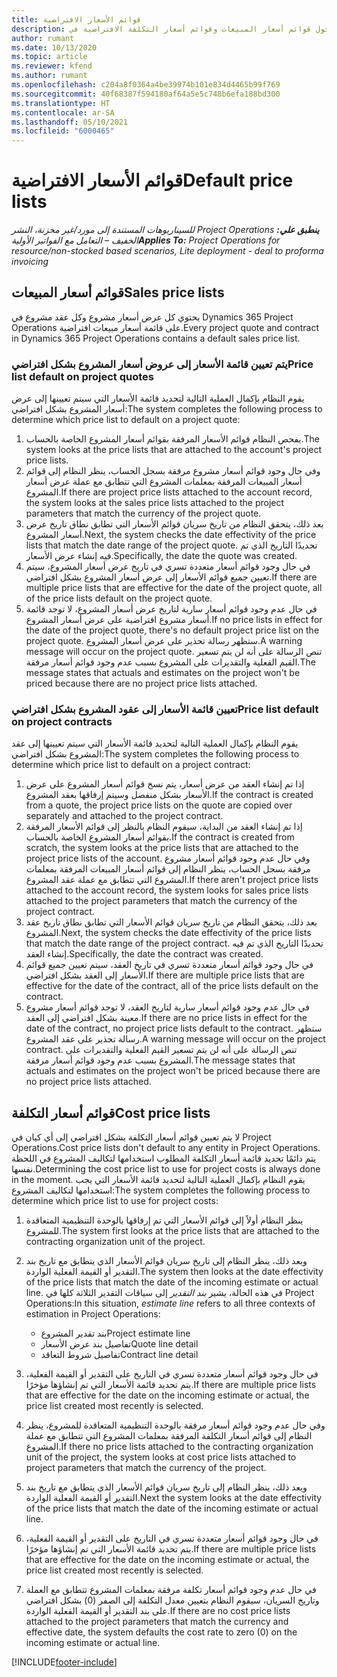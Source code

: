 ```yaml
---
title: قوائم الأسعار الافتراضية
description: يوفر هذا الموضوع معلومات حول قوائم أسعار المبيعات وقوائم أسعار التكلفة الافتراضية في Project Operations.
author: rumant
ms.date: 10/13/2020
ms.topic: article
ms.reviewer: kfend
ms.author: rumant
ms.openlocfilehash: c204a8f0364a4be39974b101e834d4465b99f769
ms.sourcegitcommit: 40f68387f594180af64a5e5c748b6efa188bd300
ms.translationtype: HT
ms.contentlocale: ar-SA
ms.lasthandoff: 05/10/2021
ms.locfileid: "6000465"
---
```

# <a name="default-price-lists"></a><span data-ttu-id="41577-103">قوائم الأسعار الافتراضية</span><span class="sxs-lookup"><span data-stu-id="41577-103">Default price lists</span></span>

<span data-ttu-id="41577-104">_**ينطبق علي:** ‏‫Project Operations للسيناريوهات المستندة إلى مورد/غير مخزنة‬، ‏‫النشر الخفيف – التعامل مع الفواتير الأولية‬_</span><span class="sxs-lookup"><span data-stu-id="41577-104">_**Applies To:** Project Operations for resource/non-stocked based scenarios, Lite deployment - deal to proforma invoicing_</span></span>

## <a name="sales-price-lists"></a><span data-ttu-id="41577-105">قوائم أسعار المبيعات</span><span class="sxs-lookup"><span data-stu-id="41577-105">Sales price lists</span></span>

<span data-ttu-id="41577-106">يحتوي كل عرض أسعار مشروع وكل عقد مشروع في Dynamics 365 Project Operations على قائمة أسعار مبيعات افتراضية.</span><span class="sxs-lookup"><span data-stu-id="41577-106">Every project quote and contract in Dynamics 365 Project Operations contains a default sales price list.</span></span> 

### <a name="price-list-default-on-project-quotes"></a><span data-ttu-id="41577-107">يتم تعيين قائمة الأسعار إلى عروض أسعار المشروع بشكل افتراضي</span><span class="sxs-lookup"><span data-stu-id="41577-107">Price list default on project quotes</span></span>
<span data-ttu-id="41577-108">يقوم النظام بإكمال العملية التالية لتحديد قائمة الأسعار التي سيتم تعيينها إلى عرض أسعار المشروع بشكل افتراضي:</span><span class="sxs-lookup"><span data-stu-id="41577-108">The system completes the following process to determine which price list to default on a project quote:</span></span>

1. <span data-ttu-id="41577-109">يفحص النظام قوائم الأسعار المرفقة بقوائم أسعار المشروع الخاصة بالحساب.</span><span class="sxs-lookup"><span data-stu-id="41577-109">The system looks at the price lists that are attached to the account's project price lists.</span></span> 
2. <span data-ttu-id="41577-110">وفي حال وجود قوائم أسعار مشروع مرفقة بسجل الحساب، ينظر النظام إلى قوائم أسعار المبيعات المرفقة بمعلمات المشروع التي تتطابق مع عملة عرض أسعار المشروع.</span><span class="sxs-lookup"><span data-stu-id="41577-110">If there are project price lists attached to the account record, the system looks at the sales price lists attached to the project parameters that match the currency of the project quote.</span></span>
3. <span data-ttu-id="41577-111">بعد ذلك، يتحقق النظام من تاريخ سريان قوائم الأسعار التي تطابق نطاق تاريخ عرض أسعار المشروع.</span><span class="sxs-lookup"><span data-stu-id="41577-111">Next, the system checks the date effectivity of the price lists that match the date range of the project quote.</span></span> <span data-ttu-id="41577-112">تحديدًا التاريخ الذي تم فيه إنشاء عرض الأسعار.</span><span class="sxs-lookup"><span data-stu-id="41577-112">Specifically, the date the quote was created.</span></span>
4. <span data-ttu-id="41577-113">في حال وجود قوائم أسعار متعددة تسري في تاريخ عرض أسعار المشروع، سيتم تعيين جميع قوائم الأسعار إلى عرض أسعار المشروع بشكل افتراضي.</span><span class="sxs-lookup"><span data-stu-id="41577-113">If there are multiple price lists that are effective for the date of the project quote, all of the price lists default on the project quote.</span></span>
5. <span data-ttu-id="41577-114">في حال عدم وجود قوائم أسعار سارية لتاريخ عرض أسعار المشروع، لا توجد قائمة أسعار مشروع افتراضية على عرض أسعار المشروع.</span><span class="sxs-lookup"><span data-stu-id="41577-114">If no price lists in effect for the date of the project quote, there's no default project price list on the project quote.</span></span> <span data-ttu-id="41577-115">ستظهر رسالة تحذير على عرض أسعار المشروع.</span><span class="sxs-lookup"><span data-stu-id="41577-115">A warning message will occur on the project quote.</span></span> <span data-ttu-id="41577-116">تنص الرسالة على أنه لن يتم تسعير القيم الفعلية والتقديرات على المشروع بسبب عدم وجود قوائم أسعار مرفقة.</span><span class="sxs-lookup"><span data-stu-id="41577-116">The message states that actuals and estimates on the project won't be priced because there are no project price lists attached.</span></span>

### <a name="price-list-default-on-project-contracts"></a><span data-ttu-id="41577-117">تعيين قائمة الأسعار إلى عقود المشروع بشكل افتراضي</span><span class="sxs-lookup"><span data-stu-id="41577-117">Price list default on project contracts</span></span> 
<span data-ttu-id="41577-118">يقوم النظام بإكمال العملية التالية لتحديد قائمة الأسعار التي سيتم تعيينها إلى عقد المشروع بشكل افتراضي:</span><span class="sxs-lookup"><span data-stu-id="41577-118">The system completes the following process to determine which price list to default on a project contract:</span></span>

1. <span data-ttu-id="41577-119">إذا تم إنشاء العقد من عرض أسعار، يتم نسخ قوائم أسعار المشروع على عرض الأسعار بشكل منفصل وسيتم إرفاقها بعقد المشروع.</span><span class="sxs-lookup"><span data-stu-id="41577-119">If the contract is created from a quote, the project price lists on the quote are copied over separately and attached to the project contract.</span></span>
2. <span data-ttu-id="41577-120">إذا تم إنشاء العقد من البداية، سيقوم النظام بالنظر إلى قوائم الأسعار المرفقة بقوائم أسعار المشروع الخاصة بالحساب.</span><span class="sxs-lookup"><span data-stu-id="41577-120">If the contract is created from scratch, the system looks at the price lists that are attached to the project price lists of the account.</span></span> <span data-ttu-id="41577-121">وفي حال عدم وجود قوائم أسعار مشروع مرفقة بسجل الحساب، ينظر النظام إلى قوائم أسعار المبيعات المرفقة بمعلمات المشروع التي تتطابق مع عملة عقد المشروع.</span><span class="sxs-lookup"><span data-stu-id="41577-121">If there aren't project price lists attached to the account record, the system looks for sales price lists attached to the project parameters that match the currency of the project contract.</span></span>
4. <span data-ttu-id="41577-122">بعد ذلك، يتحقق النظام من تاريخ سريان قوائم الأسعار التي تطابق نطاق تاريخ عقد المشروع.</span><span class="sxs-lookup"><span data-stu-id="41577-122">Next, the system checks the date effectivity of the price lists that match the date range of the project contract.</span></span> <span data-ttu-id="41577-123">تحديدًا التاريخ الذي تم فيه إنشاء العقد.</span><span class="sxs-lookup"><span data-stu-id="41577-123">Specifically, the date the contract was created.</span></span>
5. <span data-ttu-id="41577-124">في حال وجود قوائم أسعار متعددة تسري في تاريخ العقد، سيتم تعيين جميع قوائم الأسعار إلى العقد بشكل افتراضي.</span><span class="sxs-lookup"><span data-stu-id="41577-124">If there are multiple price lists that are effective for the date of the contract, all of the price lists default on the contract.</span></span>
6. <span data-ttu-id="41577-125">في حال عدم وجود قوائم أسعار سارية لتاريخ العقد، لا توجد قوائم أسعار مشروع معينة بشكل افتراضي إلى العقد.</span><span class="sxs-lookup"><span data-stu-id="41577-125">If there are no price lists in effect for the date of the contract, no project price lists default to the contract.</span></span> <span data-ttu-id="41577-126">ستظهر رسالة تحذير على عقد المشروع.</span><span class="sxs-lookup"><span data-stu-id="41577-126">A warning message will occur on the project contract.</span></span> <span data-ttu-id="41577-127">تنص الرسالة على أنه لن يتم تسعير القيم الفعلية والتقديرات على المشروع بسبب عدم وجود قوائم أسعار مرفقة.</span><span class="sxs-lookup"><span data-stu-id="41577-127">The message states that actuals and estimates on the project won't be priced because there are no project price lists attached.</span></span>

## <a name="cost-price-lists"></a><span data-ttu-id="41577-128">قوائم أسعار التكلفة</span><span class="sxs-lookup"><span data-stu-id="41577-128">Cost price lists</span></span>

<span data-ttu-id="41577-129">لا يتم تعيين قوائم أسعار التكلفة بشكل افتراضي إلى أي كيان في Project Operations.</span><span class="sxs-lookup"><span data-stu-id="41577-129">Cost price lists don't default to any entity in Project Operations.</span></span> <span data-ttu-id="41577-130">يتم دائمًا تحديد قائمة أسعار التكلفة المطلوب استخدامها لتكاليف المشروع في اللحظة نفسها.</span><span class="sxs-lookup"><span data-stu-id="41577-130">Determining the cost price list to use for project costs is always done in the moment.</span></span> <span data-ttu-id="41577-131">يقوم النظام بإكمال العملية التالية لتحديد قائمة الأسعار التي يجب استخدامها لتكاليف المشروع:</span><span class="sxs-lookup"><span data-stu-id="41577-131">The system completes the following process to determine which price list to use for project costs:</span></span>

1. <span data-ttu-id="41577-132">ينظر النظام أولاً إلى قوائم الأسعار التي تم إرفاقها بالوحدة التنظيمية المتعاقدة للمشروع.</span><span class="sxs-lookup"><span data-stu-id="41577-132">The system first looks at the price lists that are attached to the contracting organization unit of the project.</span></span>
2. <span data-ttu-id="41577-133">وبعد ذلك، ينظر النظام إلى تاريخ سريان قوائم الأسعار الذي يتطابق مع تاريخ بند التقدير أو القيمة الفعلية الواردة.</span><span class="sxs-lookup"><span data-stu-id="41577-133">The system then looks at the date effectivity of the price lists that match the date of the incoming estimate or actual line.</span></span> <span data-ttu-id="41577-134">في هذه الحالة، يشير *بند التقدير* إلى سياقات التقدير الثلاثة كلها في Project Operations:</span><span class="sxs-lookup"><span data-stu-id="41577-134">In this situation, *estimate line* refers to all three contexts of estimation in Project Operations:</span></span>

    - <span data-ttu-id="41577-135">بند تقدير المشروع</span><span class="sxs-lookup"><span data-stu-id="41577-135">Project estimate line</span></span>
    - <span data-ttu-id="41577-136">تفاصيل بند عرض الأسعار‬</span><span class="sxs-lookup"><span data-stu-id="41577-136">Quote line detail</span></span>
    - <span data-ttu-id="41577-137">تفاصيل شروط التعاقد</span><span class="sxs-lookup"><span data-stu-id="41577-137">Contract line detail</span></span>
  
3. <span data-ttu-id="41577-138">في حال وجود قوائم أسعار متعددة تسري في التاريخ على التقدير أو القيمة الفعلية، يتم تحديد قائمة الأسعار التي تم إنشاؤها مؤخرًا.</span><span class="sxs-lookup"><span data-stu-id="41577-138">If there are multiple price lists that are effective for the date on the incoming estimate or actual, the price list created most recently is selected.</span></span>
4. <span data-ttu-id="41577-139">وفي حال عدم وجود قوائم أسعار مرفقة بالوحدة التنظيمية المتعاقدة للمشروع، ينظر النظام إلى قوائم أسعار التكلفة المرفقة بمعلمات المشروع التي تتطابق مع عملة المشروع.</span><span class="sxs-lookup"><span data-stu-id="41577-139">If there no price lists attached to the contracting organization unit of the project, the system looks at cost price lists attached to project parameters that match the currency of the project.</span></span>
5. <span data-ttu-id="41577-140">وبعد ذلك، ينظر النظام إلى تاريخ سريان قوائم الأسعار الذي يتطابق مع تاريخ بند التقدير أو القيمة الفعلية الواردة.</span><span class="sxs-lookup"><span data-stu-id="41577-140">Next the system looks at the date effectivity of the price lists that match the date of the incoming estimate or actual line.</span></span> 
6. <span data-ttu-id="41577-141">في حال وجود قوائم أسعار متعددة تسري في التاريخ على التقدير أو القيمة الفعلية، يتم تحديد قائمة الأسعار التي تم إنشاؤها مؤخرًا.</span><span class="sxs-lookup"><span data-stu-id="41577-141">If there are multiple price lists that are effective for the date on the incoming estimate or actual, the price list created most recently is selected.</span></span>
7. <span data-ttu-id="41577-142">في حال عدم وجود قوائم أسعار تكلفة مرفقة بمعلمات المشروع تتطابق مع العملة وتاريخ السريان، سيقوم النظام بتعيين معدل التكلفة إلى الصفر (0) بشكل افتراضي على بند التقدير أو القيمة الفعلية الواردة.</span><span class="sxs-lookup"><span data-stu-id="41577-142">If there are no cost price lists attached to the project parameters that match the currency and effective date, the system defaults the cost rate to zero (0) on the incoming estimate or actual line.</span></span>


[!INCLUDE[footer-include](../includes/footer-banner.md)]
